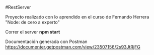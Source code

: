 #RestServer

Proyecto realizado con lo aprendido en el curso de Fernando Herrera "Node: de cero a experto"

Correr el server
**npm start**

Documentación generada con Postman
https://documenter.getpostman.com/view/23507156/2s93JtRjFG
